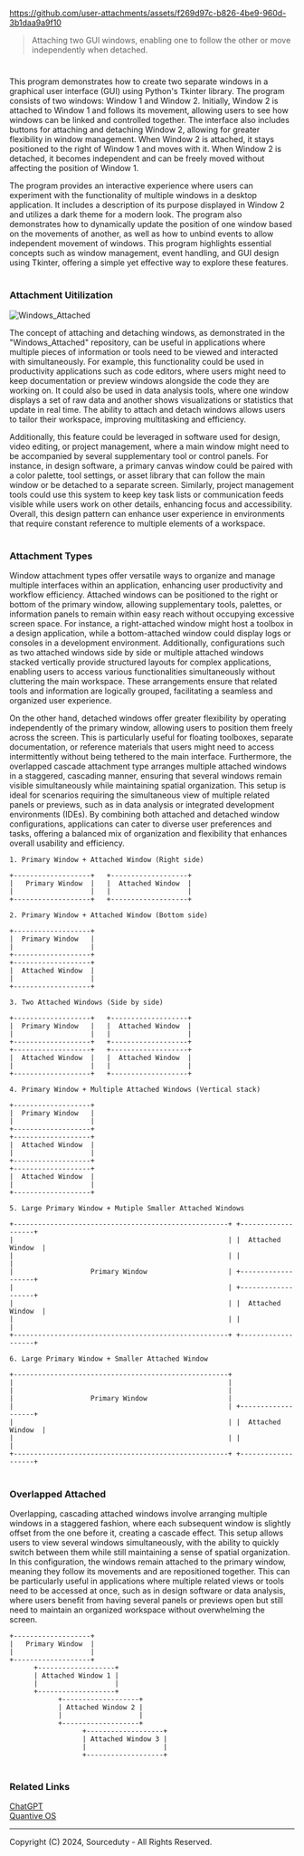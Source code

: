 https://github.com/user-attachments/assets/f269d97c-b826-4be9-960d-3b1daa9a9f10

> Attaching two GUI windows, enabling one to follow the other or move independently when detached.
#

This program demonstrates how to create two separate windows in a graphical user interface (GUI) using Python's Tkinter library. The program consists of two windows: Window 1 and Window 2. Initially, Window 2 is attached to Window 1 and follows its movement, allowing users to see how windows can be linked and controlled together. The interface also includes buttons for attaching and detaching Window 2, allowing for greater flexibility in window management. When Window 2 is attached, it stays positioned to the right of Window 1 and moves with it. When Window 2 is detached, it becomes independent and can be freely moved without affecting the position of Window 1.

The program provides an interactive experience where users can experiment with the functionality of multiple windows in a desktop application. It includes a description of its purpose displayed in Window 2 and utilizes a dark theme for a modern look. The program also demonstrates how to dynamically update the position of one window based on the movements of another, as well as how to unbind events to allow independent movement of windows. This program highlights essential concepts such as window management, event handling, and GUI design using Tkinter, offering a simple yet effective way to explore these features.

#
### Attachment Uitilization

![Windows_Attached](https://github.com/user-attachments/assets/1620f6d3-090b-4d63-bd2e-056455fc8e26)

The concept of attaching and detaching windows, as demonstrated in the "Windows_Attached" repository, can be useful in applications where multiple pieces of information or tools need to be viewed and interacted with simultaneously. For example, this functionality could be used in productivity applications such as code editors, where users might need to keep documentation or preview windows alongside the code they are working on. It could also be used in data analysis tools, where one window displays a set of raw data and another shows visualizations or statistics that update in real time. The ability to attach and detach windows allows users to tailor their workspace, improving multitasking and efficiency.

Additionally, this feature could be leveraged in software used for design, video editing, or project management, where a main window might need to be accompanied by several supplementary tool or control panels. For instance, in design software, a primary canvas window could be paired with a color palette, tool settings, or asset library that can follow the main window or be detached to a separate screen. Similarly, project management tools could use this system to keep key task lists or communication feeds visible while users work on other details, enhancing focus and accessibility. Overall, this design pattern can enhance user experience in environments that require constant reference to multiple elements of a workspace.

#
### Attachment Types

Window attachment types offer versatile ways to organize and manage multiple interfaces within an application, enhancing user productivity and workflow efficiency. Attached windows can be positioned to the right or bottom of the primary window, allowing supplementary tools, palettes, or information panels to remain within easy reach without occupying excessive screen space. For instance, a right-attached window might host a toolbox in a design application, while a bottom-attached window could display logs or consoles in a development environment. Additionally, configurations such as two attached windows side by side or multiple attached windows stacked vertically provide structured layouts for complex applications, enabling users to access various functionalities simultaneously without cluttering the main workspace. These arrangements ensure that related tools and information are logically grouped, facilitating a seamless and organized user experience.

On the other hand, detached windows offer greater flexibility by operating independently of the primary window, allowing users to position them freely across the screen. This is particularly useful for floating toolboxes, separate documentation, or reference materials that users might need to access intermittently without being tethered to the main interface. Furthermore, the overlapped cascade attachment type arranges multiple attached windows in a staggered, cascading manner, ensuring that several windows remain visible simultaneously while maintaining spatial organization. This setup is ideal for scenarios requiring the simultaneous view of multiple related panels or previews, such as in data analysis or integrated development environments (IDEs). By combining both attached and detached window configurations, applications can cater to diverse user preferences and tasks, offering a balanced mix of organization and flexibility that enhances overall usability and efficiency.

```
1. Primary Window + Attached Window (Right side)

+-------------------+   +-------------------+
|   Primary Window  |   |  Attached Window  |
|                   |   |                   |
+-------------------+   +-------------------+

2. Primary Window + Attached Window (Bottom side)

+-------------------+
|  Primary Window   |
|                   |
+-------------------+
+-------------------+
|  Attached Window  |
|                   |
+-------------------+

3. Two Attached Windows (Side by side)

+-------------------+   +-------------------+
|  Primary Window   |   |  Attached Window  |
|                   |   |                   |
+-------------------+   +-------------------+
+-------------------+   +-------------------+
|  Attached Window  |   |  Attached Window  |
|                   |   |                   |
+-------------------+   +-------------------+

4. Primary Window + Multiple Attached Windows (Vertical stack)

+-------------------+
|  Primary Window   |
|                   |
+-------------------+
+-------------------+
|  Attached Window  |
|                   |
+-------------------+
+-------------------+
|  Attached Window  |
|                   |
+-------------------+

5. Large Primary Window + Mutiple Smaller Attached Windows

+-----------------------------------------------------+ +-------------------+
|                                                     | |  Attached Window  |
|                                                     | |                   |
|                   Primary Window                    | +-------------------+
|                                                     | +-------------------+
|                                                     | |  Attached Window  |
|                                                     | |                   |
+-----------------------------------------------------+ +-------------------+

6. Large Primary Window + Smaller Attached Window

+-----------------------------------------------------+ 
|                                                     | 
|                                                     | 
|                   Primary Window                    | 
|                                                     | +-------------------+
|                                                     | |  Attached Window  |
|                                                     | |                   |
+-----------------------------------------------------+ +-------------------+

```

#
### Overlapped Attached

Overlapping, cascading attached windows involve arranging multiple windows in a staggered fashion, where each subsequent window is slightly offset from the one before it, creating a cascade effect. This setup allows users to view several windows simultaneously, with the ability to quickly switch between them while still maintaining a sense of spatial organization. In this configuration, the windows remain attached to the primary window, meaning they follow its movements and are repositioned together. This can be particularly useful in applications where multiple related views or tools need to be accessed at once, such as in design software or data analysis, where users benefit from having several panels or previews open but still need to maintain an organized workspace without overwhelming the screen.

```
+-------------------+
|   Primary Window  |
|                   |
+-------------------+
      +-------------------+
      | Attached Window 1 |
      |                   |
      +-------------------+
            +-------------------+
            | Attached Window 2 |
            |                   |
            +-------------------+
                  +-------------------+
                  | Attached Window 3 |
                  |                   |
                  +-------------------+
```

#
### Related Links

[ChatGPT](https://github.com/sourceduty/ChatGPT)
<br>
[Quantive OS](https://github.com/sourceduty/Quantive_OS)

***
Copyright (C) 2024, Sourceduty - All Rights Reserved.
